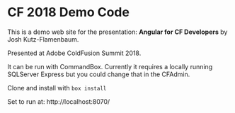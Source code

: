 # CF 2018 Demo Code
This is a demo web site for the presentation: **Angular for CF Developers** by Josh Kutz-Flamenbaum.

Presented at Adobe ColdFusion Summit 2018.

It can be run with CommandBox.
Currently it requires a locally running SQLServer Express but you could change that in the CFAdmin.

Clone and install with `box install`

Set to run at:
http://localhost:8070/
